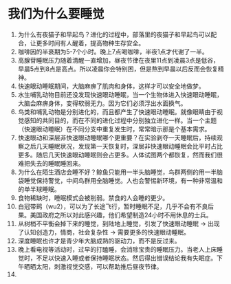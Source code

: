 # 我们为什么要睡觉

1. 为什么有夜猫子和早起鸟？进化的过程中，部落里的夜猫子和早起鸟可以配合，让更多时间有人醒着，提高物种生存安全。
2. 咖啡因的半衰期为5-7个小时。晚上7点喝咖啡，半夜1点才代谢了一半。
3. 高腺苷睡眠压力随着清醒一直增加，昼夜节律在夜里11点到凌晨3点是低谷，早晨5点到8点是高点。所以凌晨你会特别困，但是熬到早晨以后反而会恢复精神。
4. 快速眼动睡眠期间，大脑麻痹了肌肉和身体，这样才可以安全地做梦。
5. 水生哺乳动物目前还没发现快速眼动睡眠，当一个生物体进入快速眼动睡眠，大脑会麻痹身体，变得软弱无力。因为它们必须浮出水面换气。
6. 鸟类和哺乳动物是分别进化的，而且都产生了快速眼动睡眠。就像眼睛由于视觉感知的共同目的，而在不同的进化过程中分别独立进化一样。当一个主题（快速眼动睡眠）在不同分支中重复发生时，常常暗示那是个基本需求。
7. 快速眼动和深层非快速眼动睡眠哪个更重要？在实验剥夺一天睡眠后，持续观察之后几天睡眠状况，发现第一天恢复时，深层非快速眼动睡眠会比平时占比更多。随后几天快速眼动睡眠则会占更多。人体试图两个都恢复，然而我们很难把失去的睡眠睡回来。
8. 为什么在陌生酒店会睡不好？鲸鱼只能用一半头脑睡觉，鸟群两侧的用一半脑袋睡觉保持警觉，中间鸟群用全脑睡觉。人也会警惕新环境，有一种非常温和的单半球睡眠。
9. 食物稀缺时，睡眠模式会被削弱。禁食的人会睡的更少。
10. 白冠带鹀（wu2），可以为了长途飞行，暂时睡眠不足，几乎不会有不良后果。美国政府之所以对此感兴趣，他们希望制造24小时不用休息的士兵。
11. 从树梢不平衡会掉下来的睡觉，到陆地上睡觉，引发了快速眼动睡眠 -> 出现了认知创造力，情商，社会复杂性 -> 需要更多的快速眼动睡眠。
12. 深度睡眠也许才是青少年大脑成熟的驱动力，而不是反过来。
13. 晚上看电视等活动时，过早的打瞌睡，会消除宝贵的睡眠压力。当老人上床睡觉时，不足以快速入睡或者保持睡眠状态。然后得出错误结论我有失眠症。下午晒晒太阳，刺激视觉交感，可以帮助推后昼夜节律。
14. 
